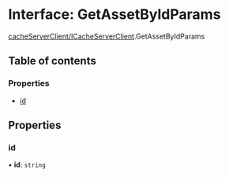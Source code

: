 # Interface: GetAssetByIdParams

[cacheServerClient/ICacheServerClient](../modules/cacheServerClient_ICacheServerClient.md).GetAssetByIdParams

## Table of contents

### Properties

- [id](cacheServerClient_ICacheServerClient.GetAssetByIdParams.md#id)

## Properties

### id

• **id**: `string`
